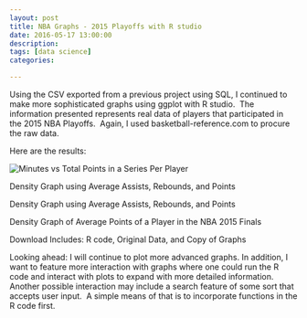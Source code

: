 ```yaml
---
layout: post
title: NBA Graphs - 2015 Playoffs with R studio
date: 2016-05-17 13:00:00
description: 
tags: [data science]
categories: 

---
```


Using the CSV exported from a previous project using SQL, I continued to make more sophisticated graphs using ggplot with R studio.  The information presented represents real data of players that participated in the 2015 NBA Playoffs.  Again, I used basketball-reference.com to procure the raw data.

Here are the results:

![Minutes vs Total Points in a Series Per Player](/godot107.github.io/assets/img/nba_Rplot1.png)


Density Graph using Average Assists, Rebounds, and Points

Density Graph using Average Assists, Rebounds, and Points

Density Graph of Average Points of a Player in the NBA 2015 Finals

Download
Includes: R code, Original Data, and Copy of Graphs

Looking ahead:
I will continue to plot more advanced graphs.
In addition, I want to feature more interaction with graphs where one could run the R code and interact with plots to expand with more detailed information.
Another possible interaction may include a search feature of some sort that accepts user input.  A simple means of that is to incorporate functions in the R code first.